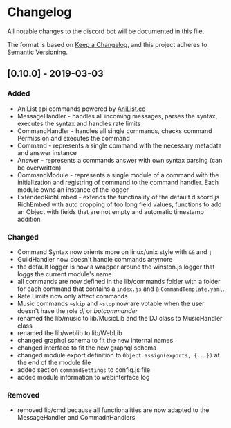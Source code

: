 # Changelog
All notable changes to the discord bot will be documented in this file.

The format is based on [Keep a Changelog](https://keepachangelog.com/en/1.0.0/),
and this project adheres to [Semantic Versioning](https://semver.org/spec/v2.0.0.html).

## [0.10.0] - 2019-03-03
### Added
- AniList api commands powered by [AniList.co](https://www.anilist.co)
- MessageHandler - handles all incoming messages, parses the syntax, executes the syntax and handles rate limits
- CommandHandler - handles all single commands, checks command Permission and executes the command
- Command - represents a single command with the necessary metadata and answer instance
- Answer - represents a commands answer with own syntax parsing (can be overwritten)
- CommandModule - represents a single module of a command with the initialization and registring of command to the command handler. Each module owns an instance of the logger
- ExtendedRichEmbed - extends the functinality of the default discord.js RichEmbed with auto cropping of too long field values, functions to add an Object with fields that are not empty and automatic timestamp addition

### Changed
- Command Syntax now orients more on linux/unix style with `&&` and `;`
- GuildHandler now doesn't handle commands anymore
- the default logger is now a wrapper around the winston.js logger that loggs the current module's name
- all commands are now defined in the lib/commands folder with a folder for each command that contains a `index.js` and a `CommandTemplate.yaml`.
- Rate Limits now only affect commands
- Music commands `~skip` and `~stop` now are votable when the user doesn't have the role *dj* or *botcommander*
- renamed the lib/music to lib/MusicLib and the DJ class to MusicHandler class
- renamed the lib/weblib to lib/WebLib
- changed graphql schema to fit the new internal names
- changed interface to fit the new graphql schema
- changed module export definition to `Object.assign(exports, {...})` at the end of the module file
- added section `commandSettings` to config.js file
- added module information to webinterface log

### Removed
- removed lib/cmd because all functionalities are now adapted to the MessageHandler and CommadnHandlers
